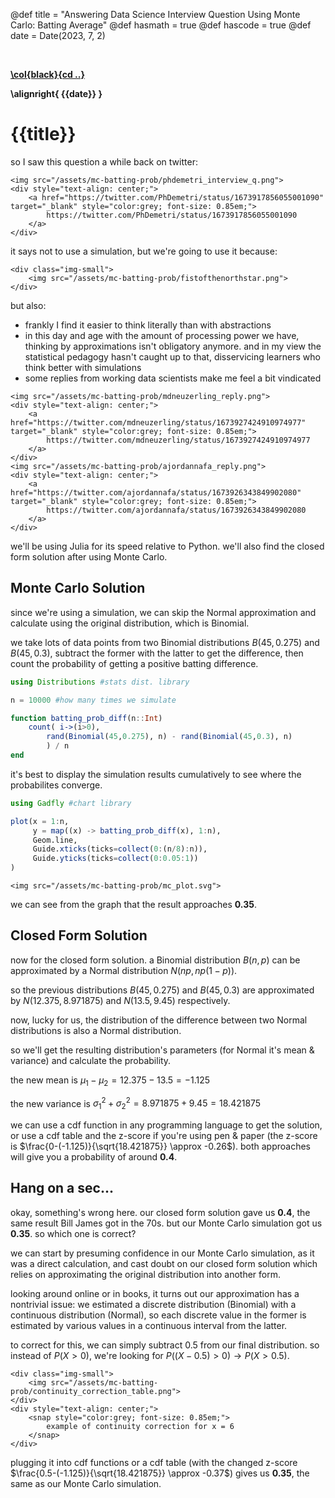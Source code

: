 @def title = "Answering Data Science Interview Question Using Monte Carlo: Batting Average"
@def hasmath = true
@def hascode = true
@def date = Date(2023, 7, 2)

&#8287;
&#8287;

**[\col{black}{cd ..}](/)**

**\alignright{ {{date}} }**

# {{title}}

so I saw this question a while back on twitter:

~~~
<img src="/assets/mc-batting-prob/phdemetri_interview_q.png">
<div style="text-align: center;">
    <a href="https://twitter.com/PhDemetri/status/1673917856055001090" target="_blank" style="color:grey; font-size: 0.85em;">
        https://twitter.com/PhDemetri/status/1673917856055001090
    </a>
</div>
~~~

it says not to use a simulation, but we're going to use it because:
~~~
<div class="img-small">
    <img src="/assets/mc-batting-prob/fistofthenorthstar.png">
</div>
~~~
but also:
- frankly I find it easier to think literally than with abstractions
- in this day and age with the amount of processing power we have, thinking by approximations isn't obligatory anymore. and in my view the statistical pedagogy hasn't caught up to that, disservicing learners who think better with simulations
- some replies from working data scientists make me feel a bit vindicated
~~~
<img src="/assets/mc-batting-prob/mdneuzerling_reply.png">
<div style="text-align: center;">
    <a href="https://twitter.com/mdneuzerling/status/1673927424910974977" target="_blank" style="color:grey; font-size: 0.85em;">
        https://twitter.com/mdneuzerling/status/1673927424910974977
    </a>
</div>
<img src="/assets/mc-batting-prob/ajordannafa_reply.png">
<div style="text-align: center;">
    <a href="https://twitter.com/ajordannafa/status/1673926343849902080" target="_blank" style="color:grey; font-size: 0.85em;">
        https://twitter.com/ajordannafa/status/1673926343849902080
    </a>
</div>
~~~

we'll be using Julia for its speed relative to Python. we'll also find the closed form solution after using Monte Carlo.

## Monte Carlo Solution
since we're using a simulation, we can skip the Normal approximation and calculate using the original distribution, which is Binomial.

we take lots of data points from two Binomial distributions $B(45, 0.275)$ and $B(45, 0.3)$, subtract the former with the latter to get the difference, then count the probability of getting a positive batting difference.

```julia
using Distributions #stats dist. library

n = 10000 #how many times we simulate

function batting_prob_diff(n::Int)
    count( i->(i>0),
        rand(Binomial(45,0.275), n) - rand(Binomial(45,0.3), n)
        ) / n
end
```

it's best to display the simulation results cumulatively to see where the probabilites converge.

```julia
using Gadfly #chart library

plot(x = 1:n, 
     y = map((x) -> batting_prob_diff(x), 1:n),
     Geom.line,
     Guide.xticks(ticks=collect(0:(n/8):n)),
     Guide.yticks(ticks=collect(0:0.05:1))
)
```

~~~
<img src="/assets/mc-batting-prob/mc_plot.svg">
~~~

we can see from the graph that the result approaches __0.35__.

## Closed Form Solution

now for the closed form solution. a Binomial distribution $B(n,p)$ can be approximated by a Normal distribution $N(np,np(1-p))$.

so the previous distributions $B(45, 0.275)$ and $B(45, 0.3)$ are approximated by $N(12.375, 8.971875)$ and $N(13.5, 9.45)$ respectively.

now, lucky for us, the distribution of the difference between two Normal distributions is also a Normal distribution. 

so we'll get the resulting distribution's parameters (for Normal it's mean & variance) and calculate the probability.

the new mean is $\mu_{1}-\mu_{2} = 12.375-13.5 = -1.125$

the new variance is $\sigma_{1}^{2}+\sigma_{2}^{2} = 8.971875+9.45 = 18.421875$

we can use a cdf function in any programming language to get the solution, or use a cdf table and the z-score if you're using pen & paper (the z-score is $\frac{0-(-1.125)}{\sqrt{18.421875}} \approx -0.26$). both approaches will give you a probability of around __0.4__.

## Hang on a sec...

okay, something's wrong here. our closed form solution gave us __0.4__, the same result Bill James got in the 70s. but our Monte Carlo simulation got us __0.35__. so which one is correct?

we can start by presuming confidence in our Monte Carlo simulation, as it was a direct calculation, and cast doubt on our closed form solution which relies on approximating the original distribution into another form. 

looking around online or in books, it turns out our approximation has a nontrivial issue: we estimated a discrete distribution (Binomial) with a continuous distribution (Normal), so each discrete value in the former is estimated by various values in a continuous interval from the latter.

to correct for this, we can simply subtract 0.5 from our final distribution. so instead of $P(X>0)$, we're looking for $P((X-0.5)>0) \rightarrow P(X>0.5)$. 

~~~
<div class="img-small">
    <img src="/assets/mc-batting-prob/continuity_correction_table.png">
</div>
<div style="text-align: center;">
    <snap style="color:grey; font-size: 0.85em;">
        example of continuity correction for x = 6
    </snap>
</div>
~~~

plugging it into cdf functions or a cdf table (with the changed z-score $\frac{0.5-(-1.125)}{\sqrt{18.421875}} \approx -0.37$) gives us __0.35__, the same as our Monte Carlo simulation.

